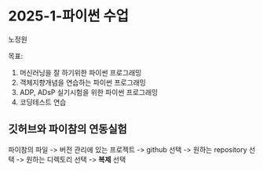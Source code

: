 # 2025-1-파이썬 수업
노정원

목표:
1. 머신러닝을 잘 하기위한 파이썬 프로그래밍
2. 객체지향개념을 연습하는 파이썬 프로그래밍
3. ADP, ADsP 실기시험을 위한 파이썬 프로그래밍
4. 코딩테스트 연습

## 깃허브와 파이참의 연동실험
파이참의 파일 -> 버전 관리에 있는 프로젝트 -> github 선택 
-> 원하는 repository 선택 -> 원하는 디렉토리 선택 -> **복제** 선택